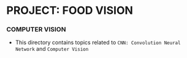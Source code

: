 # PROJECT: FOOD VISION

### COMPUTER VISION

* This directory contains topics related to `CNN: Convolution Neural Network` and `Computer Vision`
